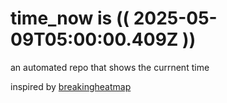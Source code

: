 # time_now is (( 2025-05-09T05:00:00.409Z ))

an automated repo that shows the currnent time

inspired by [breakingheatmap](https://github.com/breakingheatmap/breakingheatmap)